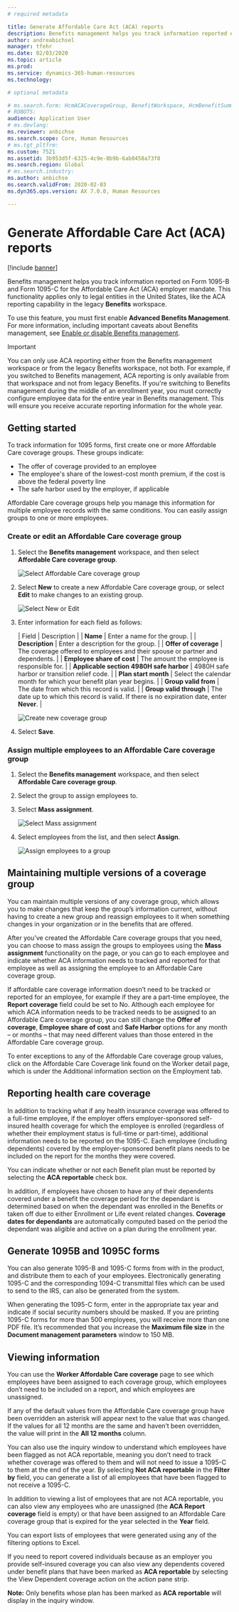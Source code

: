 ```yaml
---
# required metadata

title: Generate Affordable Care Act (ACA) reports
description: Benefits management helps you track information reported on Form 1095-B and Form 1095-C for the Affordable Care Act (ACA) employer mandate.
author: andreabichsel
manager: tfehr
ms.date: 02/03/2020
ms.topic: article
ms.prod: 
ms.service: dynamics-365-human-resources
ms.technology: 

# optional metadata

# ms.search.form: HcmACACoverageGroup, BenefitWorkspace, HcmBenefitSummaryPart
# ROBOTS: 
audience: Application User
# ms.devlang: 
ms.reviewer: anbichse
ms.search.scope: Core, Human Resources
# ms.tgt_pltfrm: 
ms.custom: 7521
ms.assetid: 3b953d5f-6325-4c9e-8b9b-6ab0458a73f8
ms.search.region: Global
# ms.search.industry: 
ms.author: anbichse
ms.search.validFrom: 2020-02-03
ms.dyn365.ops.version: AX 7.0.0, Human Resources

---
```


# Generate Affordable Care Act (ACA) reports

[!include [banner](includes/preview-feature.md)]

Benefits management helps you track information reported on Form 1095-B and Form 1095-C for the Affordable Care Act (ACA) employer mandate. This functionality applies only to legal entities in the United States, like the ACA reporting capability in the legacy **Benefits** workspace.

To use this feature, you must first enable **Advanced Benefits Management**. For more information, including important caveats about Benefits management, see [Enable or disable Benefits management](hr-admin-manage-features.md#enable-or-disable-benefits-management).

> [!IMPORTANT]
>You can only use ACA reporting either from the Benefits management workspace or from the legacy Benefits workspace, not both. For example, if you switched to Benefits management, ACA reporting is only available from that workspace and not from legacy Benefits.
>If you're switching to Benefits management during the middle of an enrollment year, you must correctly configure employee data for the entire year in Benefits management. This will ensure you receive accurate reporting information for the whole year.

## Getting started

To track information for 1095 forms, first create one or more Affordable Care coverage groups. These groups indicate:

- The offer of coverage provided to an employee
- The employee's share of the lowest-cost month premium, if the cost is above the federal poverty line
- The safe harbor used by the employer, if applicable

Affordable Care coverage groups help you manage this information for multiple employee records with the same conditions. You can easily assign groups to one or more employees.

### Create or edit an Affordable Care coverage group

1. Select the **Benefits management** workspace, and then select **Affordable Care coverage group**.

   ![Select Affordable Care coverage group](./media/hr-benefits-management-aca-coverage-group.png)

2. Select **New** to create a new Affordable Care coverage group, or select **Edit** to make changes to an existing group.

   ![Select New or Edit](./media/hr-benefits-management-aca-new.png)

3. Enter information for each field as follows:

   | Field | Description |
   | **Name** | Enter a name for the group. |
   | **Description** | Enter a description for the group. |
   | **Offer of coverage** | The coverage offered to employees and their spouse or partner and dependents. |
   | **Employee share of cost** | The amount the employee is responsible for. |
   | **Applicable section 4980H safe harbor** | 4980H safe harbor or transition relief code. |
   | **Plan start month** | Select the calendar month for which your benefit plan year begins. |
   | **Group valid from** | The date from which this record is valid. |
   | **Group valid through** | The date up to which this record is valid. If there is no expiration date, enter **Never**. |

   ![Create new coverage group](./media/hr-benefits-management-aca-new-group.png)

4. Select **Save**.

### Assign multiple employees to an Affordable Care coverage group

1. Select the **Benefits management** workspace, and then select **Affordable Care coverage group**.

2. Select the group to assign employees to.

3. Select **Mass assignment**.

   ![Select Mass assignment](./media/hr-benefits-management-aca-mass-assignment.png)

4. Select employees from the list, and then select **Assign**.

   ![Assign employees to a group](./media/hr-benefits-management-aca-assign-coverage-group.png)

## Maintaining multiple versions of a coverage group

You can maintain multiple versions of any coverage group, which allows you to make changes that keep the group’s information current, without having to create a new group and reassign employees to it when something changes in your organization or in the benefits that are offered. 

After you’ve created the Affordable Care coverage groups that you need, you can choose to mass assign the groups to employees using the **Mass assignment** functionality on the page, or you can go to each employee and indicate whether ACA information needs to tracked and reported for that employee as well as assigning the employee to an Affordable Care coverage group.

If affordable care coverage information doesn’t need to be tracked or reported for an employee, for example if they are a part-time employee, the **Report coverage** field could be set to No. Although each employee for which ACA information needs to be tracked needs to be assigned to an Affordable Care coverage group, you can still change the **Offer of coverage**, **Employee share of cost** and **Safe Harbor** options for any month – or months – that may need different values than those entered in the Affordable Care coverage group.

To enter exceptions to any of the Affordable Care coverage group values, click on the Affordable Care Coverage link found on the Worker detail page, which is under the Additional information section on the Employment tab.

## Reporting health care coverage

In addition to tracking what if any health insurance coverage was offered to a full-time employee, if the employer offers employer-sponsored self-insured health coverage for which the employee is enrolled (regardless of whether their employment status is full-time or part-time), additional information needs to be reported on the 1095-C. Each employee (including dependents) covered by the employer-sponsored benefit plans needs to be included on the report for the months they were covered. 

You can indicate whether or not each Benefit plan must be reported by selecting the **ACA reportable** check box.

In addition, if employees have chosen to have any of their dependents covered under a benefit the coverage period for the dependant is determined based on when the dependant was enrolled in the Benefits or taken off due to either Enrollment or Life event related changes. **Coverage dates for dependants** are automatically computed based on the period the dependant was aligible and active on a plan during the enrollment year.

## Generate 1095B and 1095C forms

You can also generate 1095-B and 1095-C forms from with in the product, and distribute them to each of your employees. Electronically generating 1095-C and the corresponding 1094-C transmittal files which can be used to send to the IRS, can also be generated from the system.  

When generating the 1095-C form, enter in the appropriate tax year and indicate if social security numbers should be masked. If you are printing 1095-C forms for more than 500 employees, you will receive more than one PDF file. It’s recommended that you increase the **Maximum file size** in the **Document management parameters** window to 150 MB.

## Viewing information

You can use the **Worker Affordable Care coverage** page to see which employees have been assigned to each coverage group, which employees don’t need to be included on a report, and which employees are unassigned.

If any of the default values from the Affordable Care coverage group have been overridden an asterisk will appear next to the value that was changed. If the values for all 12 months are the same and haven’t been overridden, the value will print in the **All 12 months** column.

You can also use the inquiry window to understand which employees have been flagged as not ACA reportable, meaning you don’t need to track whether coverage was offered to them and will not need to issue a 1095-C to them at the end of the year. By selecting **Not ACA reportable** in the **Filter by** field, you can generate a list of all employees that have been flagged to not receive a 1095-C.

In addition to viewing a list of employees that are not ACA reportable, you can also view any employees who are unassigned (the **ACA Report coverage** field is empty) or that have been assigned to an Affordable Care coverage group that is expired for the year selected in the **Year** field.

You can export lists of employees that were generated using any of the filtering options to
Excel.

If you need to report covered individuals because as an employer you provide self-insured coverage you can also view any dependents covered under benefit plans that have been marked as **ACA reportable** by selecting the View Dependent coverage action on the action pane strip.

**Note:** Only benefits whose plan has been marked as **ACA reportable** will display in the inquiry window.
